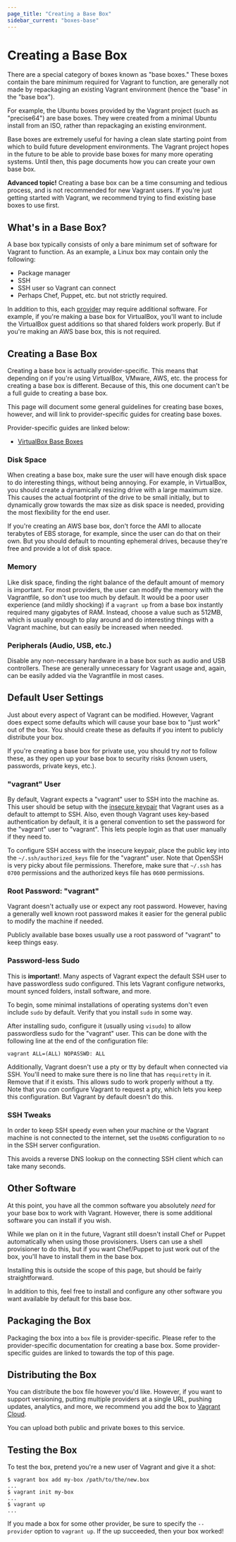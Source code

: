 ```yaml
---
page_title: "Creating a Base Box"
sidebar_current: "boxes-base"
---
```


# Creating a Base Box

There are a special category of boxes known as "base boxes." These boxes
contain the bare minimum required for Vagrant to function, are generally
not made by repackaging an existing Vagrant environment (hence the "base"
in the "base box").

For example, the Ubuntu boxes provided by the Vagrant project (such as
"precise64") are base boxes. They were created from a minimal Ubuntu install
from an ISO, rather than repackaging an existing environment.

Base boxes are extremely useful for having a clean slate starting point from
which to build future development environments. The Vagrant project hopes
in the future to be able to provide base boxes for many more operating systems.
Until then, this page documents how you can create your own base box.

<div class="alert alert-block alert-warn">
<p>
<strong>Advanced topic!</strong> Creating a base box can be a time consuming
and tedious process, and is not recommended for new Vagrant users. If you're
just getting started with Vagrant, we recommend trying to find existing
base boxes to use first.
</p>
</div>

## What's in a Base Box?

A base box typically consists of only a bare minimum set of software
for Vagrant to function. As an example, a Linux box may contain only the
following:

* Package manager
* SSH
* SSH user so Vagrant can connect
* Perhaps Chef, Puppet, etc. but not strictly required.

In addition to this, each [provider](/v2/providers/index.html) may require
additional software. For example, if you're making a base box for VirtualBox,
you'll want to include the VirtualBox guest additions so that shared folders
work properly. But if you're making an AWS base box, this is not required.

## Creating a Base Box

Creating a base box is actually provider-specific. This means that depending
on if you're using VirtualBox, VMware, AWS, etc. the process for creating
a base box is different. Because of this, this one document can't be a
full guide to creating a base box.

This page will document some general guidelines for creating base boxes,
however, and will link to provider-specific guides for creating base
boxes.

Provider-specific guides are linked below:

* [VirtualBox Base Boxes](/v2/virtualbox/boxes.html)

### Disk Space

When creating a base box, make sure the user will have enough disk space
to do interesting things, without being annoying. For example, in VirtualBox,
you should create a dynamically resizing drive with a large maximum size.
This causes the actual footprint of the drive to be small initially, but
to dynamically grow towards the max size as disk space is needed, providing
the most flexibility for the end user.

If you're creating an AWS base box, don't force the AMI to allocate
terabytes of EBS storage, for example, since the user can do that on their
own. But you should default to mounting ephemeral drives, because they're
free and provide a lot of disk space.

### Memory

Like disk space, finding the right balance of the default amount of memory
is important. For most providers, the user can modify the memory with
the Vagrantfile, so don't use too much by default. It would be a poor
user experience (and mildly shocking) if a `vagrant up` from a base box
instantly required many gigabytes of RAM. Instead, choose a value such
as 512MB, which is usually enough to play around and do interesting things
with a Vagrant machine, but can easily be increased when needed.

### Peripherals (Audio, USB, etc.)

Disable any non-necessary hardware in a base box such as audio and USB
controllers. These are generally unnecessary for Vagrant usage and, again,
can be easily added via the Vagrantfile in most cases.

## Default User Settings

Just about every aspect of Vagrant can be modified. However, Vagrant does
expect some defaults which will cause your base box to "just work" out
of the box. You should create these as defaults if you intent to publicly
distribute your box.

If you're creating a base box for private use, you should try _not_ to
follow these, as they open up your base box to security risks (known
users, passwords, private keys, etc.).

### "vagrant" User

By default, Vagrant expects a "vagrant" user to SSH into the machine as.
This user should be setup with the
[insecure keypair](https://github.com/mitchellh/vagrant/tree/master/keys)
that Vagrant uses as a default to attempt to SSH. Also, even though
Vagrant uses key-based authentication by default, it is a general convention
to set the password for the "vagrant" user to "vagrant". This lets people
login as that user manually if they need to.

To configure SSH access with the insecure keypair, place the public
key into the `~/.ssh/authorized_keys` file for the "vagrant" user. Note
that OpenSSH is very picky about file permissions. Therefore, make sure
that `~/.ssh` has `0700` permissions and the authorized keys file has
`0600` permissions.

### Root Password: "vagrant"

Vagrant doesn't actually use or expect any root password. However, having
a generally well known root password makes it easier for the general public
to modify the machine if needed.

Publicly available base boxes usually use a root password of "vagrant" to
keep things easy.

### Password-less Sudo

This is **important!**. Many aspects of Vagrant expect the default SSH user
to have passwordless sudo configured. This lets Vagrant configure networks,
mount synced folders, install software, and more.

To begin, some minimal installations of operating systems don't even include
`sudo` by default. Verify that you install `sudo` in some way.

After installing sudo, configure it (usually using `visudo`) to allow
passwordless sudo for the "vagrant" user. This can be done with the
following line at the end of the configuration file:

```
vagrant ALL=(ALL) NOPASSWD: ALL
```

Additionally, Vagrant doesn't use a pty or tty by default when connected
via SSH. You'll need to make sure there is no line that has `requiretty` in
it. Remove that if it exists. This allows sudo to work properly without a
tty. Note that you _can_ configure Vagrant to request a pty, which lets
you keep this configuration. But Vagrant by default doesn't do this.

### SSH Tweaks

In order to keep SSH speedy even when your machine or the Vagrant machine
is not connected to the internet, set the `UseDNS` configuration to `no`
in the SSH server configuration.

This avoids a reverse DNS lookup on the connecting SSH client which
can take many seconds.

## Other Software

At this point, you have all the common software you absolutely _need_ for
your base box to work with Vagrant. However, there is some additional software
you can install if you wish.

While we plan on it in the future, Vagrant still doesn't install Chef
or Puppet automatically when using those provisioners. Users can use a shell
provisioner to do this, but if you want Chef/Puppet to just work out of the
box, you'll have to install them in the base box.

Installing this is outside the scope of this page, but should be fairly
straightforward.

In addition to this, feel free to install and configure any other software
you want available by default for this base box.

## Packaging the Box

Packaging the box into a `box` file is provider-specific. Please refer to
the provider-specific documentation for creating a base box. Some
provider-specific guides are linked to towards the top of this page.

## Distributing the Box

You can distribute the box file however you'd like. However, if you want
to support versioning, putting multiple providers at a single URL, pushing
updates, analytics, and more, we recommend you add the box to
[Vagrant Cloud](#).

You can upload both public and private boxes to this service.

## Testing the Box

To test the box, pretend you're a new user of Vagrant and give it a shot:

```
$ vagrant box add my-box /path/to/the/new.box
...
$ vagrant init my-box
...
$ vagrant up
...
```

If you made a box for some other provider, be sure to specify the
`--provider` option to `vagrant up`. If the up succeeded, then your
box worked!
